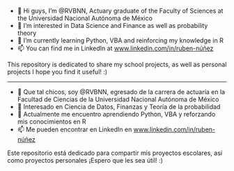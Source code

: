 - 👋 Hi guys, I’m @RVBNN, Actuary graduate of the Faculty of Sciences at the Universidad Nacional Autónoma de México
- 👀 I’m interested in Data Science and Finance as well as probability theory
- 🌱 I’m currently learning Python, VBA and reinforcing my knowledge in R
- 📫 You can find me in LinkedIn at www.linkedin.com/in/ruben-núñez

This repository is dedicated to share my school projects, as well as personal projects 
I hope you find it useful! :)
__________________________________

- 👋 Que tal chicos, soy @RVBNN, egresado de la carrera de actuaría en la Facultad de Ciencias de la Universidad Nacional Autónoma de México
- 👀 Interesado en Ciencia de Datos, Finanzas y Teoría de la probabilidad
- 🌱 Actualmente me encuentro aprendiendo Python, VBA y reforzando mis conocimientos en R
- 📫 Me pueden encontrar en LinkedIn en www.linkedin.com/in/ruben-núñez

Este repositorio está dedicado para compartir mis proyectos escolares, así como proyectos personales
¡Espero que les sea útil! :)
<!---
RVBNN/RVBNN is a ✨ special ✨ repository because its `README.md` (this file) appears on your GitHub profile.
You can click the Preview link to take a look at your changes.
--->
